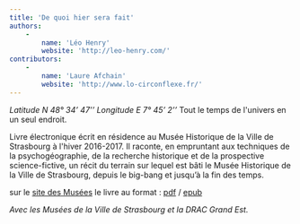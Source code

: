 ```yaml
---
title: 'De quoi hier sera fait'
authors:
    -
        name: 'Léo Henry'
        website: 'http://leo-henry.com/'
contributors:
    -
        name: 'Laure Afchain'
        website: 'http://www.lo-circonflexe.fr/'
---
```


*Latitude N 48° 34’ 47’’
Longitude E 7° 45’ 2’’*
Tout le temps de l'univers en un seul endroit.

Livre électronique écrit en résidence au Musée Historique de la Ville de Strasbourg à l'hiver 2016-2017. Il raconte, en empruntant aux techniques de la psychogéographie, de la recherche historique et de la prospective science-fictive, un récit du terrain sur lequel est bâti le Musée Historique de la Ville de Strasbourg, depuis le big-bang et jusqu’à la fin des temps.

sur le [site des Musées](https://www.musees.strasbourg.eu/les-10-ans-du-musee-historique)
le livre au format : [pdf](http://www.leo-henry.com/DQHSF.pdf) / [epub](http://www.leo-henry.com/DQHSF.epub)

*Avec les Musées de la Ville de Strasbourg et la DRAC Grand Est.*